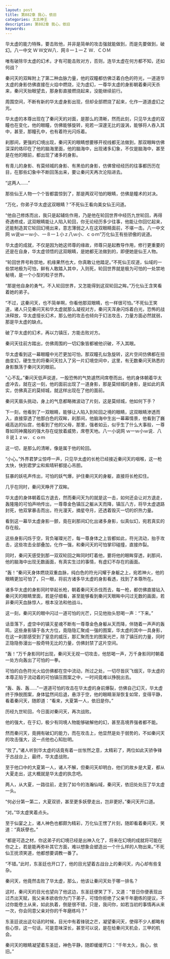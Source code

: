 ```yaml
---
layout: post
title: 第882章 我心，依旧
categories: 太古神王
description: 第882章 我心，依旧
keywords:
---
```


华太虚的能力特殊，要击败他，并非是简单的攻击强就能做到，而是先要做到，破幻。八一中文  Ｗ Ｗ文Ｗ八．网８一１一Ｚ Ｗ．ＣＯＭ

唯有破除华太虚的幻术，才有可能击败对方，否则，连华太虚在何方都不知，还如何战？

秦问天的双眸附上了第二种血脉力量，他的双瞳都仿佛泛着白色的符光，一道道华太虚的身影仿佛直接在火焰中燃烧，沦为虚幻，一尊华太虚的身影朝着秦问天杀来，秦问天抬眼望去，那身影直接燃烧起来，没能继续前行。

周围空间，不断有新的华太虚身影出现，但却全部燃烧了起来，化作一道道虚幻之光。

华太虚的本尊出现在了秦问天的对面，是那么的清晰，然而此刻，只见华太虚的双瞳也在变化，他的眼瞳，仿佛能够旋转，宛若一深邃无比的漩涡，能够将人吞入其中，甚至，那瞳孔中，也有着符光闪烁着。

刹那间，更强的幻境出现，秦问天的眼睛想要移开视线都无法做到，那双眼眸仿佛深深的烙印在了他的脑海里面，他的脑海中，出现诸多幻象，不仅是脑海中，甚至是在他的眼前，都出现了诸多的身影。

有青儿的身影、有莫倾城的身影、有黑伯的身影，仿佛曾经经历的往事都历历在目，在那些幻象中不断回荡出来，要让秦问天再次沦陷进去。

“这两人……”

那些仙王人物一个个皆都震惊到了，那是两双可怕的眼睛，仿佛是瞳术的对决。

“万化，你弟子华太虚这双眼睛？”不死仙王看向美女仙王问道。

“他自己修炼而出，我只是起辅佐作用，乃是他在轮回世界中经历九世轮回，再得奇遇修成，这双眼睛能让人陷入轮回，你无论经历多少往事，他能让你回忆起来，还能制造其它轮回幻境出来，意志薄弱之人在这双眼睛面前，不堪一击。八一中文网 ｗ说ｗ一ｗ小．一８一１小ｚ八ｗ小．ｃｏｍ”万化仙王有些骄傲的说道。

华太虚的成就，不仅是因为她这师尊的缘故，师尊只是起教导作用，修行更重要的还是在自身，华太虚领悟的这双眼睛，是她都无法做到的，即便她是仙王人物。

“轮回世界号称禁地，机缘果然也大，你真敢让他踏足。”不死仙王叹道，仙域的一些禁地极为可怕，鲜有人敢踏入其中，入则死，轮回世界就是极为可怕的一处禁地秘境，是一个小型的粒子世界。

“那是他自身的勇气，不入轮回世界，又怎能得到这双轮回之眸。”万化仙王含笑看着她的弟子。

“不过，这秦问天，也不简单啊，你看他那双眼睛，也一样很可怕。”不死仙王笑道，诸人只见秦问天和华太虚就那么凝视对方，秦问天浑身闪烁着白光，恐怖的战决释放，华太虚擅长幻术，那么他的攻击也倾向于幻法攻击，力量方面必然就弱，那是华太虚的缺点。

破了华太虚的幻术，再以力镇压，方能击败对方。

秦问天往前方踏出，仿佛周围的一切幻象皆都被他识破，不入其眼。

华太虚看到这一幕眼瞳中光芒更加可怕，那双瞳孔似急旋转，这片空间仿佛都在扭曲变幻，硬生生的将秦问天拉入了另一片幻境空间中，这里，有无数秦问天熟悉的身影飘荡于秦问天的眼前。

“心不乱。”秦问天低声说道，一股恐怖的气势遽然间席卷而出，他的身体朝着华太虚冲去，就在这一刻，他的面前出现了一道身影，那是莫倾城的身影，是如此的真实，仿佛真正的莫倾城，就这样出现在了他的面前。

秦问天眉头挑动，身上的气息都略微波动了片刻，这是莫倾城，他如何下手？

下一刻，他看到了一双眼睛，能够让人陷入到轮回之境的眼睛，这双眼睛渗透而入，直接穿透了他那白色的双眸，刹那间，他脑海中生出一幕幕情景，他看到了巍峨高达的仙宫，他看到了他的父母，那里，强者如云，似乎生了什么大事般，一尊尊如同神魔般的强大存在绽放着威势，席卷天地。八一小说网  ｗ一ｗ小ｗ说．八８说１ｚｗ．ｃｏｍ

这一切，是那么的清晰，像是属于他的轮回。

“小心。”外界君梦尘惊呼一声，只见华太虚的长枪已经接近秦问天的咽喉，这一枪太快，快到君梦尘和紫晴轩都提心吊胆。

狂暴的妖吼声传出，可怕的妖气爆，护住秦问天的身躯，直接将长枪扣住。

几乎在同时，秦问天睁开了双眸。

华太虚的身体朝着后方退去，然而秦问天为的就是这一击，如何还会让对方退走，轰隆隆的可怕声响传出，一尊尊金色镇压之躯从天而降，镇压八方，将华太虚退路封死，他双掌暴击而出，符光漫天，摘星夺月，还透着毁灭一切的炽热力量。

看到这一幕华太虚身影一颤，竟在刹那间幻化出诸多身影，似真似幻，宛若真实的存在般。

这些身影闪烁于空，背负璀璨光芒，每一尊身体之上皆都如此，符光流动，抬手攻击，这些攻击全部叠加，化作一强，和秦问天的可怕掌印碰撞，直接炸裂。

同时，秦问天感受到那一双双轮回之眸同时盯着他，要将他的眼眸穿透，刹那间，他的脑海中出现无数画面，有真实生过的事情，有虚幻不存在的画面。

“轰！”秦问天身体燃烧双重血脉，纯白色的符光闪耀于身躯之上，宛若神火，他的眼睛更加可怕了，只一眼，将前方诸多华太虚的身影看透，找到了本尊所在。

诸多华太虚的身影同时举起长枪，朝着秦问天杀伐而去，每一枪，都仿佛直接钻入秦问天的眼睛里面，若是仔细看，甚至能够看到秦问天眼眸中闪过无数的画面，若非秦问天血脉惊人，根本没法和他战斗。

这一刻，秦问天的眼中闪过一道可怕的光芒，只见他抬头怒喝一声：“下来。”

话音落下，虚空中的镇灭星魂不断有一尊尊金色身躯从天而降，伴随着一声声的轰鸣，这些身影镇于各大方位，竟隐隐汇聚成一强的图案，华太虚的其中一具身影，在这一刹那感受到了窒息的威压，那汇聚而生的图案光芒，除了镇压的力量，同时正隐隐弥漫出一股奇特无比的力量，仿佛封禁了这片空间。

“轰！”万千身影同时出现，秦问天无视一切攻击，他怒喝一声，万千身影同时朝着一处方向轰出了可怕的一拳。

可怕的白色符光火焰仿佛都在空中流动，所过之处，一切尽皆灰飞烟灭，华太虚的本尊正陷于流动着的可怕镇压图案之中，一时间竟难以挣脱出去。

“轰、轰、轰……”一道道可怕的攻击在华太虚的身前爆裂，仿佛自己幻灭，华太虚终于挣脱图案，身体猛然间后退，悬浮于空，他的眼睛渐渐恢复如常，变得平静，看着秦问天，随即道：“看来，大夏第一人，依旧是你。”

历经九世轮回，今日面对秦问天，再次战败。

他的强大，在于幻，极少有同境人物能够破解他的幻，甚至高境界强者都不能。

然而秦问天，竟拥有破幻的能力，而在攻击上，他显然是处于弱势的，不如秦问天的攻击强大，这一点他也心知肚明。

“败了。”诸人听到华太虚的话竟有着一丝怅然之意，太精彩了，两位如此天骄争锋于古战台上，最终，华太虚战败。

至于他口中的大夏第一人，诸人不解，但秦问天却明白，他们的故乡是大夏，都从大夏走出，这大概就是华太虚的执念吧。

两人，从大夏，一路往前，走到了如今的浩瀚仙域，秦问天，依旧处处压了华太虚一头。

“何必分第一第二，大夏双骄，甚至更多妖孽走出，岂非更好。”秦问天开口道。

“对。”华太虚笑着点头。

至于仙宴之上，诸人神色也都颇为精彩，万化仙王愣了片刻，随即看着秦问天，笑道：“真妖孽也。”

“都是可造之材，你这弟子的幻境已经是出神入化了，将来在幻境的成就将可能在你之上，若是能再弥补其它方面，难以想象会塑造出一个什么样的人物出来。”不死仙王抚须笑道，他都想要调教一番了。

“不错。”此时，东圣廷也开口了，他的目光望着古战台上的秦问天，内心却有些复杂。

秦问天，他竟然击败了华太虚，那么，他该让秦问天处于哪一排名？

这时，秦问天的目光也望向了他这边，东圣廷便笑了下，又道：“昔日你便表现出过杰出天赋，我父亲本欲收你为门下弟子，可惜你拒绝了父亲千年磨练的提议，不过你能卷土从来，如此执着，倒是很不错，只是，我问你，如若当初的事情再从来一次，你会同意父亲对你的千年磨练吗？”

东圣廷说出这句话的时候，目光中有着锋锐之芒，凝望秦问天，使得不少人都略有些心惊，这一句话，可是意味深长，甚至可以说，是在给秦问天机会，三甲的机会。

秦问天的眼睛凝望着东圣廷，神色平静，随即缓缓开口：“千年太久，我心，依旧。”
